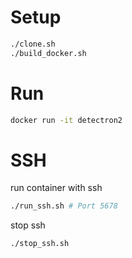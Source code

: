 # Setup

```bash
./clone.sh
./build_docker.sh
```

# Run

```bash
docker run -it detectron2
```

# SSH

run container with ssh

```bash
./run_ssh.sh # Port 5678
```

stop ssh

```bash
./stop_ssh.sh
```
